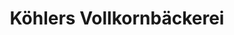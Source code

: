 ---
title: "Köhlers Vollkornbäckerei"
url: /wuerzburg/koehlers-vollkornbaeckerei/
shop: Bäckerei
---